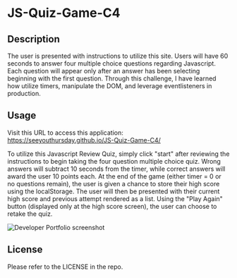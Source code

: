 # JS-Quiz-Game-C4

## Description

The user is presented with instructions to utilize this site. Users will have 60 seconds to answer four multiple choice questions regarding Javascript. Each question will appear only after an answer has been selecting beginning with the first question. Through this challenge, I have learned how utilize timers, manipulate the DOM, and leverage eventlisteners in production.

## Usage

Visit this URL to access this application: <https://seeyouthursday.github.io/JS-Quiz-Game-C4/>

To utilize this Javascript Review Quiz, simply click "start" after reviewing the instructions to begin taking the four question multiple choice quiz. Wrong answers will subtract 10 seconds from the timer, while correct answers will award the user 10 points each. At the end of the game (either timer = 0 or no questions remain), the user is given a chance to store their high score using the localStorage. The user will then be presented with their current high score and previous attempt rendered as a list. Using the "Play Again" button (displayed only at the high score screen), the user can choose to retake the quiz.

![Developer Portfolio screenshot](<./assets/Get%20Rekt!%20-%20A%20JS%20Game%20(1).gif>)

## License

Please refer to the LICENSE in the repo.
